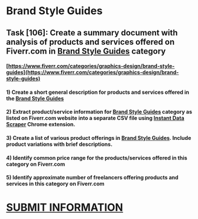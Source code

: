 # Brand Style Guides
## Task [106]: Create a summary document with analysis of products and services offered on Fiverr.com in [Brand Style Guides](https://www.fiverr.com/categories/graphics-design/brand-style-guides) category
#### [https://www.fiverr.com/categories/graphics-design/brand-style-guides](https://www.fiverr.com/categories/graphics-design/brand-style-guides)
#### 1) Create a short general description for products and services offered in the [Brand Style Guides](https://www.fiverr.com/categories/graphics-design/brand-style-guides)
#### 2) Extract product/service information for [Brand Style Guides](https://www.fiverr.com/categories/graphics-design/brand-style-guides) category as listed on Fiverr.com website into a separate CSV file using [Instant Data Scraper](https://chrome.google.com/webstore/detail/instant-data-scraper/ofaokhiedipichpaobibbnahnkdoiiah) Chrome extension.
#### 3) Create a list of various product offerings in [Brand Style Guides](https://www.fiverr.com/categories/graphics-design/brand-style-guides). Include product variations with brief descriptions.
#### 4) Identify common price range for the products/services offered in this category on Fiverr.com
#### 5) Identify approximate number of freelancers offering products and services in this category on Fiverr.com

# [SUBMIT INFORMATION](https://forms.office.com/r/8AEKjkLxKG)
